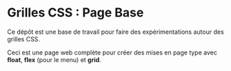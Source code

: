 # Grilles CSS : Page Base

Ce dépôt est une base de travail pour faire des expérimentations autour des grilles CSS.

Ceci est une page web complète pour créer des mises en page type avec **float**, **flex** (pour le menu) et **grid**.
